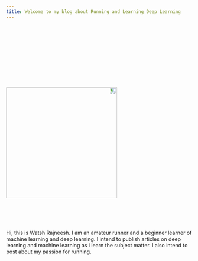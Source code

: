 ```yaml
---
title: Welcome to my blog about Running and Learning Deep Learning
---
```

<br>
<br><br>
<br>
<br><br>
<br>
<br><br>

<img src=image.png width=300px style="transform: rotate(90deg)" /><br>
<br><br><br>
<br><br>
Hi, this is Watsh Rajneesh. I am an amateur runner and a beginner learner of machine learning and deep learning. I intend to publish articles on deep learning and machine learning as i learn the subject matter. I also intend to post about my passion for running.
